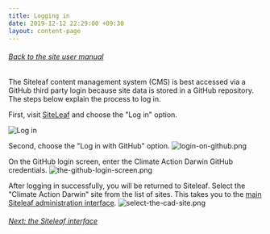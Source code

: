 ```yaml
---
title: Logging in
date: 2019-12-12 22:29:00 +09:30
layout: content-page
---
```


###### [Back to the site user manual](/administration/)

The Siteleaf content management system (CMS) is best accessed via a GitHub third party login because site data is stored in a GitHub repository. The steps below explain the process to log in.

First, visit [SiteLeaf](https://manage.siteleaf.com) and choose the "Log in" option.

![Log in](/uploads/siteleaf-login.png)

Second, choose the "Log in with GitHub" option.
![login-on-github.png](/uploads/login-on-github.png)

On the GitHub login screen, enter the Climate Action Darwin GitHub credentials.
![the-github-login-screen.png](/uploads/the-github-login-screen.png)

After logging in successfully, you will be returned to Siteleaf. Select the "Climate Action Darwin" site from the list of sites. This takes you to the [main Siteleaf administration interface](/the-siteleaf-interface/).
![select-the-cad-site.png](/uploads/select-the-cad-site.png)

###### [Next: the Siteleaf interface](/the-siteleaf-interface/)